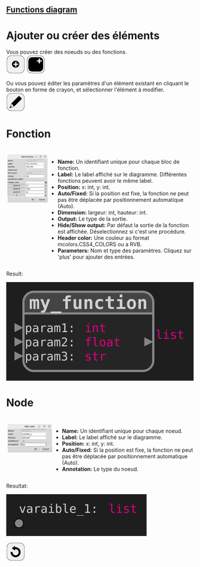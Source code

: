 ## [Functions diagram](../README_fr.md)
# Ajouter ou créer des éléments

Vous pouvez créer des noeuds ou des fonctions.  
![add_function](../images/add_node.png)
![add_function](../images/add_function.png)

Ou vous pouvez éditer les paramètres d'un élément existant en cliquant le bouton en forme de crayon, et sélectionner l'élément à modifier.  
![edit](../images/edit.png) 

# Fonction
<br>
<div style="display:table">
  <div style="display:table-cell; vertical-align:top;">
    <img src="assets/window_add_function.png">
  </div>
    <div style="display:table-cell; vertical-align:top;">
    <ul>
      <li><b>Name:</b> Un identifiant unique pour chaque bloc de fonction.</li>
      <li><b>Label:</b> Le label affiché sur le diagramme. Différentes fonctions peuvent avoir le même label.</li>
      <li><b>Position:</b> x: int, y: int.</li>
      <li><b>Auto/Fixed:</b> Si la position est fixe, la fonction ne peut pas être déplacée par positionnement automatique (Auto).</li>
      <li><b>Dimension:</b> largeur: int, hauteur: int.</li>
      <li><b>Output:</b> Le type de la sortie.</li>
      <li><b>Hide/Show output:</b> Par défaut la sortie de la fonction est affichée. Déselectionnez si c'est une procédure.</li>
      <li><b>Header color:</b> Une couleur au format mcolors.CSS4_COLORS ou a RVB.</li>
      <li><b>Parameters:</b> Nom et type des paramètres. Cliquez sur 'plus' pour ajouter des entrées.</b> </li>
    </ul>  
  </div>
</div>

Result: 

![test](assets/example_add_function.svg)

# Node
<br>
<div style="display:table">
  <div style="display:table-cell; vertical-align:top;">
    <img src="assets/window_add_node.png">
  </div>
    <div style="display:table-cell; vertical-align:top;">
    <ul>
      <li><b>Name:</b> Un identifiant unique pour chaque noeud.</li>
      <li><b>Label:</b> Le label affiché sur le diagramme.</li>
      <li><b>Position:</b> x: int, y: int.</li>
      <li><b>Auto/Fixed:</b> Si la position est fixe, la fonction ne peut pas être déplacée par positionnement automatique (Auto).</li>
      <li><b>Annotation:</b> Le type du noeud.</li>
    </ul>  
  </div>
</div>

Resultat: 

![test](assets/example_add_node.svg)


[![back](assets/back.png)](../README_fr.md)
